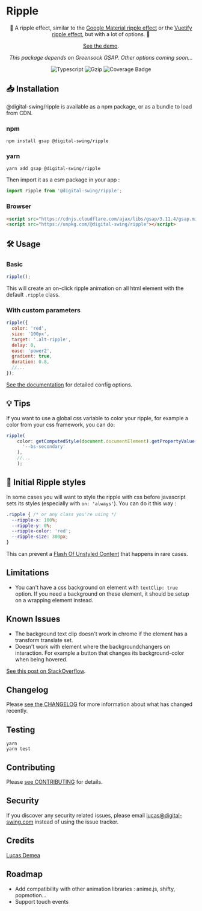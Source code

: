 # Ripple
<!-- markdownlint-disable-next-line MD033-->
<div align="center">

🎇 A ripple effect, similar to the [Google Material ripple effect](https://m2.material.io/develop/ios/supporting/ripple) or the [Vuetify ripple effect](https://vuetifyjs.com/en/directives/ripple/), but with a lot of options. 🎇

[See the demo](https://digital-swing.github.io/ripple/examples).

*This package depends on Greensock GSAP. Other options coming soon...*

![Typescript](https://shields.io/badge/TypeScript-3178C6?logo=TypeScript&logoColor=FFF&style=flat-square) ![Gzip](https://img.shields.io/bundlephobia/minzip/@digital-swing/ripple?color=green&label=gzipped&style=flat-square) ![Coverage Badge](https://img.shields.io/endpoint?url=https://gist.githubusercontent.com/LucasDemea/47afa2dca4215d90df6248220a886a3e/raw/ripple__heads_main.json&style=flat-square)

</div>

## 📥 Installation

@digital-swing/ripple is available as a npm package, or as a bundle to load from CDN.

### npm

```console
npm install gsap @digital-swing/ripple
```

### yarn

```console
yarn add gsap @digital-swing/ripple
```

Then import it as a esm package in your app :

```js
import ripple from '@digital-swing/ripple';
```

### Browser

```html
<script src="https://cdnjs.cloudflare.com/ajax/libs/gsap/3.11.4/gsap.min.js"></script>
<script src="https://unpkg.com/@digital-swing/ripple"></script>
```

## 🛠️ Usage

### Basic

```js
ripple();
```

This will create an on-click ripple animation on all html element with the default `.ripple` class.

### With custom parameters

```js
ripple({
  color: 'red',
  size: '100px',
  target: '.alt-ripple',
  delay: 0,
  ease: 'power2',
  gradient: true,
  duration: 0.8,
  //...
});
```

[See the documentation](https://digital-swing.github.io/ripple/types/interfaces/RippleConfig.html) for detailed config options.

## 💡 Tips

If you want to use a global css variable to color your ripple, for example a color from your css framework, you can do:

```js
ripple(
    color: getComputedStyle(document.documentElement).getPropertyValue(
      '--bs-secondary'
    ),
    //...
    );
```

## 🎨 Initial Ripple styles

In some cases you will want to style the ripple with css before javascript sets its styles (especially with `on: 'always'`). You can do it this way :

```css
.ripple { /* or any class you're using */
  --ripple-x: 100%;
  --ripple-y: 0%;
  --ripple-color: 'red';
  --ripple-size: 300px;
}
```

This can prevent a [Flash Of Unstyled Content](https://en.wikipedia.org/wiki/Flash_of_unstyled_content) that happens in rare cases.

## Limitations

- You can't have a css background on element with `textClip: true` option. If you need a background on these element, it should be setup on a wrapping element instead.

## Known Issues

- The background text clip doesn't work in chrome if the element has a transform translate set.
- Doesn't work with element where the backgroundchangers on interaction. For example a button that changes its background-color when being hovered.

[See this post on StackOverflow](https://stackoverflow.com/questions/55725461/webkit-background-clip-text-on-an-element-with-transition-is-not-working-after).

## Changelog

Please [see the CHANGELOG](https://github.com/digital-swing/ripple/blob/main/CHANGELOG.md) for more information about what has changed recently.

## Testing

```console
yarn
yarn test
```

## Contributing

Please [see CONTRIBUTING](https://github.com/digital-swing/ripple/blob/main/CONTRIBUTING.md) for details.

## Security

If you discover any security related issues, please email lucas@digital-swing.com instead of using the issue tracker.

## Credits

[Lucas Demea](https://github.com/LucasDemea)

## Roadmap

- Add compatibility with other animation libraries : anime.js, shifty, popmotion...
- Support touch events
